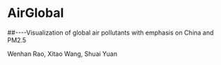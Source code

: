 # AirGlobal
##----Visualization of global air pollutants with emphasis on China and PM2.5

Wenhan Rao, Xitao Wang, Shuai Yuan
